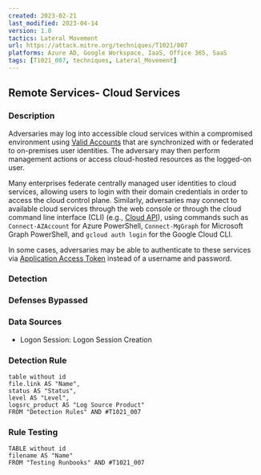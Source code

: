 ```yaml
---
created: 2023-02-21
last_modified: 2023-04-14
version: 1.0
tactics: Lateral Movement
url: https://attack.mitre.org/techniques/T1021/007
platforms: Azure AD, Google Workspace, IaaS, Office 365, SaaS
tags: [T1021_007, techniques, Lateral_Movement]
---
```


## Remote Services- Cloud Services

### Description

Adversaries may log into accessible cloud services within a compromised environment using [Valid Accounts](https://attack.mitre.org/techniques/T1078) that are synchronized with or federated to on-premises user identities. The adversary may then perform management actions or access cloud-hosted resources as the logged-on user. 

Many enterprises federate centrally managed user identities to cloud services, allowing users to login with their domain credentials in order to access the cloud control plane. Similarly, adversaries may connect to available cloud services through the web console or through the cloud command line interface (CLI) (e.g., [Cloud API](https://attack.mitre.org/techniques/T1059/009)), using commands such as <code>Connect-AZAccount</code> for Azure PowerShell, <code>Connect-MgGraph</code> for Microsoft Graph PowerShell, and <code>gcloud auth login</code> for the Google Cloud CLI.

In some cases, adversaries may be able to authenticate to these services via [Application Access Token](https://attack.mitre.org/techniques/T1550/001) instead of a username and password. 

### Detection



### Defenses Bypassed



### Data Sources

  - Logon Session: Logon Session Creation
### Detection Rule

```dataview
table without id
file.link AS "Name",
status AS "Status",
level AS "Level",
logsrc_product AS "Log Source Product"
FROM "Detection Rules" AND #T1021_007
```

### Rule Testing

```dataview
TABLE without id
filename AS "Name"
FROM "Testing Runbooks" AND #T1021_007
```
